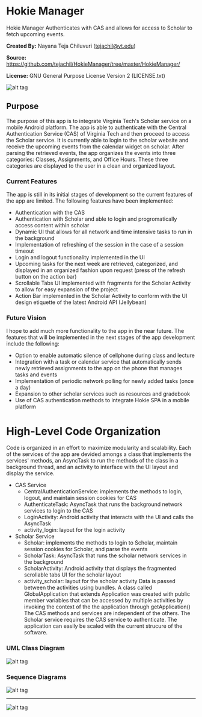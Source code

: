 # Hokie Manager

Hokie Manager Authenticates with CAS and allows for access to Scholar to fetch upcoming events.

**Created By:** Nayana Teja Chiluvuri (tejachil@vt.edu)

**Source:** https://github.com/tejachil/HokieManager/tree/master/HokieManager/

**License:** GNU General Purpose License Version 2 (LICENSE.txt)

![alt tag](https://raw.github.com/tejachil/HokieManager/master/app_screenshot.png)

## Purpose
The purpose of this app is to integrate Virginia Tech's Scholar service on a mobile Android platform. The app is able to authenticate with the Central Authentication Service (CAS) of Virginia Tech and then proceed to access the Scholar service. It is currently able to login to the scholar website and receive the upcoming events from the calendar widget on scholar. After parsing the retrieved events, the app organizes the events into three categories: Classes, Assignments, and Office Hours. These three categories are displayed to the user in a clean and organized layout.

### Current Features
The app is still in its initial stages of development so the current features of the app are limited. The following features have been implemented:
* Authentication with the CAS
* Authentication with Scholar and able to login and progromatically access content within scholar
* Dynamic UI that allows for all network and time intensive tasks to run in the background
* Implementation of refreshing of the session in the case of a session timeout
* Login and logout functionality implemented in the UI
* Upcoming tasks for the next week are retrieved, categorized, and displayed in an organized fashion upon request (press of the refresh button on the action bar)
* Scrollable Tabs UI implemented with fragments for the Scholar Activity to allow for easy expansion of the project
* Action Bar implemented in the Scholar Activity to conform with the UI design etiquette of the latest Android API (Jellybean)

### Future Vision
I hope to add much more functionality to the app in the near future. The features that will be implemented in the next stages of the app development include the following:
* Option to enable automatic silence of cellphone during class and lecture
* Integration with a task or calendar service that automatically sends newly retrieved assignments to the app on the phone that manages tasks and events
* Implementation of periodic network polling for newly added tasks (once a day)
* Expansion to other scholar services such as resources and gradebook
* Use of CAS authentication methods to integrate Hokie SPA in a mobile platform

# High-Level Code Organization
Code is organized in an effort to maximize modularity and scalability. Each of the services of the app are devided amongs a class that implements the services' methods, an AsyncTask to run the methods of the class in a background thread, and an activity to interface with the UI layout and display the service.
* CAS Service
	- CentralAuthenticationService: implements the methods to login, logout, and maintain session cookies for CAS
	- AuthenticateTask: AsyncTask that runs the background network services to login to the CAS
	- LoginActivity: Android activity that interacts with the UI and calls the AsyncTask
	- activity_login: layout for the login activity
* Scholar Service
	- Scholar: implements the methods to login to Scholar, maintain session cookies for Scholar, and parse the events
	- ScholarTask: AsyncTask that runs the scholar network services in the background
	- ScholarActivity: Android activity that displays the fragmented scrollable tabs UI for the scholar layout
	- activity_scholar: layout for the scholar activity
Data is passed between the activities using bundles. A class called GlobalApplication that extends Application was created with public member variables that can be accessed by multiple activities by invoking the context of the the application through getApplication()
The CAS methods and services are independent of the others. The Scholar service requires the CAS service to authenticate. The application can easily be scaled with the current strucure of the software.

### UML Class Diagram
![alt tag](https://raw.github.com/tejachil/HokieManager/master/ClassDiagram.png)

### Sequence Diagrams
![alt tag](https://raw.github.com/tejachil/HokieManager/master/cas_sequence.png)
_____________________________________________________________________________
![alt tag](https://raw.github.com/tejachil/HokieManager/master/scholar_sequence.png)
